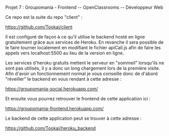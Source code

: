 Projet 7 : Groupomania - Frontend -- OpenClassrooms -- Développeur Web

Ce repo est la suite du repo "client" : 

https://github.com/Tookai/client

Il est configuré de façon à ce qu'il utilise le backend hosté en ligne gratuitement grâce aux services de Heroku.
En revanche il sera possible de le faire tourner localement en modifiant le fichier apiCall.js afin de faire les appels vers localhost:5500 au lieu de la version en ligne.

Les services d'heroku gratuits mettent le serveur en "sommeil" lorsqu'ils ne sont pas utilisés, il y a donc un long chargement lors de la première visite.
Afin d'avoir un fonctionnement normal je vous conseille donc de d'abord "réveiller" le backend en vous rendant à cette adresse : 

https://groupomania-social.herokuapp.com/

Et ensuite vous pourrez retrouver le frontend de cette application ici : 

https://groupomania-frontend.herokuapp.com/

Le backend de cette application peut se trouver à cette adresse : 

https://github.com/Tookai/heroku_backend
